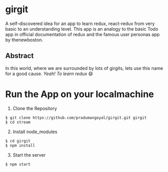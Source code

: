# girgit

A self-discovered idea for an app to learn redux, react-redux from very basic to an understanding level. This app is an analogy to the basic Todo app in official documentation of redux and the famous user personas app by thenewboston.

## Abstract
In this world, where we are surrounded by lots of girgits, lets use this name for a good cause. _Yeah! To learn redux_ :smile:

# Run the App on your localmachine

1. Clone the Repository
```shell
$ git clone https://github.com/pradumangoyal/girgit.git girgit
$ cd stream
```
2. Install node_modules
```shell
$ cd girgit
$ npm install
```
3. Start the server
```shell
$ npm start
```
